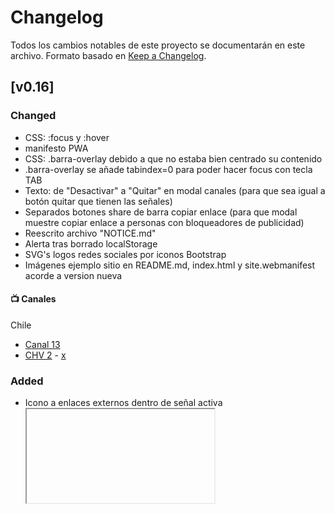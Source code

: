 # Changelog
Todos los cambios notables de este proyecto se documentarán en este archivo.
Formato basado en [Keep a Changelog](https://keepachangelog.com/en/1.0.0/).

## [v0.16]
### Changed
- CSS: <a>:focus y <a>:hover 
- manifesto PWA
- CSS: .barra-overlay debido a que no estaba bien centrado su contenido
- .barra-overlay se añade tabindex=0 para poder hacer focus con tecla TAB
- Texto: de "Desactivar" a "Quitar" en modal canales (para que sea igual a botón quitar que tienen las señales)
- Separados botones share de barra copiar enlace (para que modal muestre copiar enlace a personas con bloqueadores de publicidad)
- Reescrito archivo "NOTICE.md"
- Alerta tras borrado localStorage
- SVG's logos redes sociales por iconos Bootstrap
- Imágenes ejemplo sitio en README.md, index.html y site.webmanifest acorde a version nueva

#### 📺 Canales
Chile

- [Canal 13](https://www.13.cl/en-vivo)
- [CHV 2](https://www.chilevision.cl/senal-online) - [x](https://m3u.cl/lista-iptv-chile.php)

### Added
- Icono a enlaces externos dentro de señal activa <iframe> para mejor comunicación de que al pulsar abandonará el sitio <i class="bi bi-box-arrow-up-right"></i>
- Sección agradecimientos contribuciones en "README.md"
- Capacidad de reordenar canales con plugin desde grid [SortableJS](https://github.com/SortableJS/Sortable)
- Icono para contribuciones en modal créditos y README.md con [contributors-img](https://github.com/lacolaco/contributors-img)
- Efectos de sonido para alerta de copiado enlace en modal compartir: [button-pressed por Pixabay](https://pixabay.com/sound-effects/button-pressed-38129/), [Cancel/miss chime por Raclure](https://freesound.org/people/Raclure/sounds/405548/)
- Efecto de sonido a botones de quitar todos los canales activos [TV, Shutdown.wav por MATRIXXX_](https://freesound.org/people/MATRIXXX_/sounds/523553/)
- Efecto sonido de fondo a alerta tras borrado localStorage [DefectLineTransformer por blaukreuz](https://freesound.org/people/blaukreuz/sounds/440128/)
- Efecto de sonido a botones de quitar canal [User Interface Clicks and Buttons 1 por original_sound](https://freesound.org/people/original_sound/sounds/493551/)
- Variación rancia https://alienxproject.github.io/X/
- "Variación" https://navezjt.github.io/JCN-TV/
- Enlace complementario Línea Prevención del Suicidio
- Efecto flicker para fondo tras borrado localStorage https://codepen.io/frbarbre/pen/BaObOXL
- Efecto flicker para texto tras borrado localStorage https://codepen.io/patrickhlauke/pen/YaoBop
- Tema oscuro/claro, fondos SVG temas generados con https://wickedbackgrounds.com/app transformados a css con https://yoksel.github.io/url-encoder/
- Opción cambiar/reemplazar canal desde grid
- Habilidad recordar selección de número de canales por fila con localStorage
- Alerta en caso de que búsqueda canales no arroje resultados
- Opción para reordenar botones canales de forma ascendente o descendente
- screenshots para PWA, hechas con Progressier https://progressier.com

#### 📺 Canales
Chile

- [Meganoticias 3](https://www.meganoticias.cl/senal-en-vivo/meganoticias/) - [x](https://github.com/HERBERTM3/iptv/blob/f55200534fdab9a503f04b0482ce7307c2767469/hd.m3u)
- [Meganoticias 4](https://www.meganoticias.cl/senal-en-vivo/meganoticias/) - [x](https://github.com/HERBERTM3/iptv/blob/f55200534fdab9a503f04b0482ce7307c2767469/hd.m3u)
- [Canal 13](https://www.13.cl/en-vivo) - [x](https://github.com/HERBERTM3/iptv/blob/f55200534fdab9a503f04b0482ce7307c2767469/hd.m3u)
- [Canal 13 3](https://www.13.cl/en-vivo) - [x](https://github.com/HERBERTM3/iptv/blob/f55200534fdab9a503f04b0482ce7307c2767469/hd.m3u)
- [La Red 2](https://www.lared.cl/senal-online) - [x](https://github.com/HERBERTM3/iptv/blob/f55200534fdab9a503f04b0482ce7307c2767469/hd.m3u)

#### Radios 📻
Chile

- [Radio El Conquistador FM](https://www.elconquistadorfm.net/) - [x](https://github.com/Alplox/teles/pull/3)
- [Radio El Conquistador FM 2](https://www.elconquistadorfm.net/) - [x](https://github.com/Alplox/teles/pull/3)
- [Radio El Conquistador FM 3](https://www.twitch.tv/elconquistadortv)

### Removed
- Archivo bloquean.txt
- Archivo emergencia.html
- Archivo archivo.html
- SVG's logos redes sociales
- Imágenes ejemplo sitio v0.07


## [v0.15]
### Changed
- Enlace https://ssd.eff.org/es/playlist/%C2%BFactivista-o-manifestante por https://ssd.eff.org/es/module/asistir-una-protesta debido a error 404

#### 📺 Canales
- Enlace Radio Infinita
- Enlace Radio Carolina TV
- Enlace Radio Romántica TV
- Enlace Radio Radio Genial 100.5 FM
- Enlace Radio El Sembrador
- Enlace Radio Radio Ñuble
- Enlace Radio Alternativa FM
- Enlace canal M3U8 Stgo TV
- Enlace canal M3U8 La Voz De Los Que Sobran
- Enlace canal M3U8 Canal 21
- Enlace canal M3U8 Ñublevision
- Enlace canal M3U8 Ñuble RVT
- Enlace canal M3U8 Canal 33
- Enlace canal M3U8 Contivision
- Enlace canal M3U8 Osorno TV
- Enlace canal IFRAME TV Salud
- Enlace canal YT-ID Canal 26
- Enlace canal M3U8 Cámara de Diputados

### Added
- Icono a enlaces externos para mejor comunicación de que al pulsar abandonará el sitio <i class="bi bi-box-arrow-up-right"></i>

### Removed
- Modal Registros Manifestaciones desarrolladas en Chile
- Modal Denunciar violación DDHH
- Enlaces relacionados COVID-19 junto a "pacomap.live" de Modal Enlaces Complementario
- Sección Proyectos GitHub de Modal Enlaces Complementario
- Sitios: 
    Capucha Informativa (no carga)
    ChileOkulto (borro contenido)
    En Punto (última actualización 2021)
    Megáfono Popular (no carga)
    Piensa Prensa (sitio redirige a publicidad)
    Primera Línea Revolucionaria Chile (última actualización 2022)
    Revista ChileLibre (no carga)
    Verdad Ahora (última actualización 2023)
    Radio 19 de abril Cobertura colectiva  (no carga)
    Radio Manque (no carga)
    RadioTV-Liberación (no carga)
- Información útil incendios (canal y modal)
- Enlace Variación por u/sebastianrw https://whywelove.news/love/country/chile/envivo

#### 📺 Canales
Chile

- [24 Horas 2](https://www.24horas.cl/envivo/) - [x](https://www.m3u.cl/iptv-chile.php)
- [24 Horas 3](https://www.24horas.cl/envivo/) - [x](https://www.m3u.cl/iptv-chile.php)
- [24 Horas s2](https://www.24horas.cl/envivo/) - [x](https://www.m3u.cl/iptv-chile.php)
- [24 Horas s2 2](https://www.24horas.cl/envivo/) - [x](https://www.m3u.cl/iptv-chile.php)
- [Mega](https://www.mega.cl/) - [x](https://github.com/AINMcl/MonitorTV/blob/05188eeaea9622e986b338f63a46fb189898184f/IPTV/AINM.m3u)
- [T13 3](https://www.t13.cl/)
- [Canal 13](https://www.youtube.com/channel/UCd4D3LfXC_9MY2zSv_3gMgw)
- [Canal 13 2](https://www.13.cl/en-vivo) - [x](https://github.com/AINMcl/AINMcl.github.io/blob/master/MonitorTV/Senal/WEB/Se%C3%B1alCANAL13_IFRAME.html)
- [CHV Noticias 2](https://www.chvnoticias.cl/) - [x](https://pluto.tv/es/live-tv/chilevision-noticias)
- [CHV 2](https://www.chilevision.cl/senal-online) - [x](https://chvv--hofece7009.repl.co/)
- [CHV 3](https://www.chilevision.cl/senal-online) - [x](https://github.com/AINMcl/MonitorTV/blob/05188eeaea9622e986b338f63a46fb189898184f/IPTV/AINM.m3u)
- [Prensa Presidencia](https://prensa.presidencia.cl/streaming.aspx)
- [DerechoFacil](https://www.twitch.tv/derechofacil)
- [Nicolas Copano](https://www.youtube.com/channel/UCVTL17ftpqx3lQ_IaGUNgSg)
- [Nicolas Copano 2](https://www.twitch.tv/copano)
- [ARABTV](https://www.arabtv.cl/)
- [ARABTV 2](https://www.arabtv.cl/) - [x](https://github.com/iptv-org/iptv/blob/master/streams/cl.m3u)
- [Arica TV](https://arica.tv/envivo/)
- [Estaciontv](https://www.estaciontv.cl/site/) - [x](https://www.chileiptv.cl/)
- [Estaciontv 2](https://www.estaciontv.cl/site/) - [x](https://www.m3u.cl/iptv-chile.php)
- [UCV TV 2](https://pucvmultimedios.cl/senal-online-tv.php) - [x](https://github.com/WJS1978/IPTV/blob/56dbbc76e3f1167966459f0d708b514bb792ae9c/iptv.m3u)
- [Contivision 2](http://w.contivision.cl/cvn/envivo.php) - [x](https://m3u.cl/lista-iptv-chile.php)
- [Teletón TV](https://teletontv.cl/)
- [Teletón TV 2](https://teletontv.cl/) - [x](https://www.chileiptv.cl/)
- [Cámara de Diputados 2](http://webtv.camara.cl/)
- [Cámara de Diputados 3](http://webtv.camara.cl/)
- [Convención Constitucional](https://www.convencion.tv/)
- [Convención Constitucional 2](https://www.convencion.tv/) - [x](https://www.m3u.cl/iptv-chile.php)
- [Convención Constitucional 3](https://www.youtube.com/channel/UCRlIWVAxQdAnCl4D4UR9r3Q)
- [Convención Constitucional YT 01](https://youtube.com/channel/UCc3koBbWMyvSyzRbG5eTgvQ)
- [Convención Constitucional YT 02](https://youtube.com/channel/UCKmKUwcjv6HJP7-z9Nnpp2w)
- [Convención Constitucional YT 03](https://youtube.com/channel/UCeIlCkkBplhU0SrWM9B7u7Q)
- [Convención Constitucional YT 04](https://youtube.com/channel/UCkMWMYCPUGzf3UPAxcIaVqA)
- [Convención Constitucional YT 05](https://youtube.com/channel/UChNeKfZ0-wwuOCyUSu6BlcA)
- [Convención Constitucional YT 06](https://youtube.com/channel/UC-HPc8CLoGRSG0dgbzZbDWA)
- [Convención Constitucional YT 07](https://youtube.com/channel/UC9p2Hsom7SXdro9FhN4K59w)
- [Convención Constitucional YT 08](https://youtube.com/channel/UCFkkF0LKUOUOcQEwG4nTrHw)
- [Convención Constitucional YT 09](https://youtube.com/channel/UCEK7dK0jllE0uXMhEQTV6og)
- [Convención Constitucional YT 10](https://youtube.com/channel/UC1qhPKBTpfhjVcTMzmM8mGw)
- [Convención Constitucional YT 11](https://youtube.com/channel/UCRVinYIynLNcn18wHjmI5Vg)
- [Convención Constitucional YT 12](https://youtube.com/channel/UCJerNR157sjR83jMChSocPQ)
- [Convención Constitucional YT 13](https://youtube.com/channel/UCxI0u9BUvXbGHrv200cgFZg)
- [Convención Constitucional YT 14](https://youtube.com/channel/UCxAECnUReRnEwkFThbjtH2Q)
- [Convención Constitucional YT 15](https://youtube.com/channel/UCTGMQgIdFvz3qlD9mKb8v9w)
- [Tribunal Constitucional de Chile](https://www.youtube.com/channel/UCZaI-1N1oaGb-U8K2VNztjg)
- [TV Educa Chile](https://www.tvn.cl/envivo/tveducachile/) - [x](https://www.m3u.cl/iptv-chile.php)
- [PuntajeNacional Chile](https://www.youtube.com/channel/UCCY6xIXHmGBGZUgUYxtfKSg)
- [Gobierno de Chile](https://www.gob.cl/)
- [COVID-19 Chile](https://bing.com/covid/local/chile)

Internacionales 🌍
Argentina

- [América TV](https://www.youtube.com/channel/UC6NVDkuzY2exMOVFw4i9oHw)
- [El Siete TV](https://www.youtube.com/channel/UC64ZNqX0FQHabP8iIkmnR3A)
- [A24](https://www.youtube.com/channel/UCR9120YBAqMfntqgRTKmkjQ)
- [Información Periodistica](https://ip.digital/vivo) - [x](https://github.com/iptv-org/iptv/blob/master/streams/ar.m3u)
- [IP Noticias](https://www.youtube.com/channel/UC1bBjOZieJWHbsFA0LwjjJA)
	
Colombia
- [Noticias Caracol](https://www.youtube.com/channel/UC2Xq2PK-got3Rtz9ZJ32hLQ)
- [RED MÁS Noticias](https://www.youtube.com/channel/UCpcvsK0UAI3MIHsjjj3CgMg)

Perú
- [Nacional TV](https://ntvperu.pe/senal-en-vivo/)
- [UCI](https://uci.pe/envivo)
- [Nativa](https://www.youtube.com/channel/UCdl1ygFwPa6lUdNYPLjoAGg)
- [Cable Visión Perú](https://www.cablevisionperu.pe/?page_id=1938)
- [ATV](https://www.atv.pe/envivo-atv)
- [ATV Más](https://www.atv.pe/envivo-atvmas)
- [Congreso República del Perú](https://www.youtube.com/channel/UCsKiP5cZCYh9YhPGrI6GrkQ)
- [Justicia TV](https://www.youtube.com/channel/UCwsURxTXqGqijgu98ndod3A)


Venezuela
- [teleSUR tv](https://www.youtube.com/channel/UCbHFKMtqLYkIBRiPHJwxu_w)
- [VPItv](https://www.youtube.com/channel/UCVFiIRuxJ2GmJLUkHmlmj4w)

México 
- [MILENIO](https://www.youtube.com/channel/UCFxHplbcoJK9m70c4VyTIxg)

España
- [CNN en Español](https://www.youtube.com/channel/UC_lEiu6917IJz03TnntWUaQ)

Brasil
- [CNN Brasil](https://www.youtube.com/channel/UCvdwhh_fDyWccR42-rReZLw)

Estados Unidos
- [ABC7](https://www.youtube.com/channel/UCVxBA3Cbu3pm8w8gEIoMEog)	
- [CNN US](https://us.cnn.com/) - [x](https://github.com/iptv-org/iptv/blob/master/streams/us.m3u)
- [CNBC EU](https://www.cnbc.com/live-tv/) - [x](https://vidgrid.tk.gg/)
- [C-SPAN 1](https://www.c-span.org/networks/?channel=c-span) - [x](https://vidgrid.tk.gg/)
- [C-SPAN 2](https://www.c-span.org/networks/?channel=c-span) - [x](https://vidgrid.tk.gg/)
- [C-SPAN 3](https://www.c-span.org/networks/?channel=c-span) - [x](https://vidgrid.tk.gg/)
- [Fox Business](https://www.youtube.com/channel/UCCXoCcu9Rp7NPbTzIvogpZg)
- [LiveNOW from FOX](https://www.youtube.com/channel/UCJg9wBPyKMNA5sRDnvzmkdg)
- [NBCLA](https://www.youtube.com/channel/UCSWoppsVL0TLxFQ2qP_DLqQ)
- [NBC Now (Live Event)](https://www.nbcnews.com/now)
- [NBC Now](https://www.nbcnews.com/now)
- [PBS America](https://www.pbsamerica.co.uk/) - [x](https://vidgrid.tk.gg/)
- [Record News](https://www.youtube.com/channel/UCuiLR4p6wQ3xLEm15pEn1Xw)
- [Sky News](https://www.youtube.com/channel/UCoMdktPbSTixAyNGwb-UYkQ)
- [The Sun](https://www.youtube.com/channel/UCIzXayRP7-P0ANpq-nD-h5g)

Francia
- [euronews (in English) 2](https://www.euronews.com/live) - [x](https://github.com/Free-IPTV/Countries/blob/master/UK01_UNITED_KINGDOM.m3u)
- [FRANCE 24 French](https://www.france24.com/fr/direct) - [x](https://github.com/iptv-org/iptv/blob/master/streams/fr.m3u)
- [LCI](https://www.tf1info.fr/direct/) - [x](https://github.com/iptv-org/iptv/blob/master/streams/fr.m3u)

Alemania
- [DW Español](https://www.youtube.com/channel/UCT4Jg8h03dD0iN3Pb5L0PMA)
- [DW Deutsch](https://www.youtube.com/channel/UCMIgOXM2JEQ2Pv2d0_PVfcg)

Rusia
- [5 канал](https://www.youtube.com/channel/UCkyrSWEcjZKpIwMxiPfOcgg)
- [Москва 24](https://www.youtube.com/channel/UCIme7og-uTpdRXRgm0zzA2A)
- [Россия 24](https://ok.ru/videoembed/3574052691599?nochat=1&autoplay=1) - [x](https://xn--b1agj9af.xn--80aswg/video/rossija-24/)
- [РБК](https://www.youtube.com/channel/UCWAK-dRtTEjnQnD96L6UMsQ)
- [RT America](https://www.youtube.com/channel/UCczrL-2b-gYK3l4yDld4XlQ)
- [RT Arabic](https://www.youtube.com/channel/UCsP3Clx2qtH2mNZ6KolVoZQ)
- [RT Español](https://www.youtube.com/channel/UC2mtXUpAYLYJIZ2deSPhlqw)
- [RT en vivo](https://www.youtube.com/channel/UCEIhICHOQOonjE6V0SLdrHQ)
- [RT France](https://www.youtube.com/channel/UCqEVwTnDzlzKOGYNFemqnYA)
- [RT News](https://www.youtube.com/channel/UCpwvZwUam-URkxB7g4USKpg)
- [RT UK](https://www.youtube.com/channel/UC_ab7FFA2ACk2yTHgNan8lQ)
- [Телеканал Дождь](https://www.youtube.com/channel/UCdubelOloxR3wzwJG9x8YqQ)
- [Україна 24](https://www.youtube.com/channel/UCMp5Buw-6LpbbV9r9Sl_5yg)

Ucrania
- [34 телеканал](https://www.youtube.com/channel/UCAxGITqXFNmV7PNCU82D_MA)
- [Апостроф TV](https://www.youtube.com/channel/UC0lnIB2qcArjFJPtq79WGZA)

China
- [民視直播 FTVN Live 53](https://www.youtube.com/channel/UClIfopQZlkkSpM1VgCFLRJA)
- [三立LIVE新聞](https://www.youtube.com/channel/UC2TuODJhC03pLgd6MpWP0iw)
- [中天電視](https://www.youtube.com/channel/UC5l1Yto5oOIgRXlI4p4VKbw)
- [CGTN Europe](https://www.youtube.com/channel/UCj0TppyxzQWm9JbMg3CP8Rg)

Hong Kong
- [蘋果動新聞 HK Apple Daily](https://www.youtube.com/channel/UCeqUUXaM75wrK5Aalo6UorQ)

Japón
- [ANNnewsCH](https://www.youtube.com/channel/UCGCZAYq5Xxojl_tSXcVJhiQ)
- [NHK WORLD-JAPAN](https://www.youtube.com/channel/UCSPEjw8F2nQDtmUKPFNF7_A)

Corea del Sur
- [MBCNEWS](https://www.youtube.com/channel/UCF4Wxdo3inmxP-Y59wXDsFw)

Nigeria
- [TVC News Nigeria](https://www.youtube.com/channel/UCgp4A6I8LCWrhUzn-5SbKvA)

India 
- [IndiaTV](https://www.youtube.com/channel/UCttspZesZIDEwwpVIgoZtWQ)
- [Republic World](https://www.youtube.com/channel/UCwqusr8YDwM-3mEYTDeJHzw)

Reino Unido
- [GBNews](https://www.youtube.com/channel/UC0vn8ISa4LKMunLbzaXLnOQ)



Radios 📻
Chile
- [Biobio TV 2](https://www.biobiochile.cl/biobiotv/) - [x](https://m3u.cl/lista-iptv-chile.php)
- [ADN 3](http://tv.adnradio.cl/) - [x](https://github.com/iptv-org/iptv/blob/master/streams/cl.m3u)
- [ADN 4](http://tv.adnradio.cl/) - [x](https://github.com/iptv-org/iptv/blob/master/streams/cl.m3u)
- [ADN 5](http://tv.adnradio.cl/) - [x](https://m3u.cl/lista-iptv-chile.php)
- [Carolina TV 2](https://www.carolina.cl/tv/) - [x](https://www.chileiptv.cl/)
- [Carolina TV 3](https://www.carolina.cl/tv/) - [x](https://github.com/iptv-org/iptv/blob/master/streams/cl.m3u)
- [FM Tiempo](https://www.fmtiempo.cl/)
- [FM Tiempo 2](https://www.fmtiempo.cl/) - [x](https://www.chileiptv.cl/)
- [Alegría TV](https://www.alegriafm.cl/) - [x](https://www.chileiptv.cl/)
- [Alegría TV 2](https://www.alegriafm.cl/) - [x](https://github.com/iptv-org/iptv/blob/master/streams/cl.m3u)
- [Romántica TV 2](https://www.romantica.cl/romantica-tv/) - [x](https://www.chileiptv.cl/)
- [Mi Radio es Más](https://www.youtube.com/channel/UCflUbt1g29kPG-H9SV5QIyw)
- [Radio María Chile](https://www.youtube.com/channel/UClMwb2kCYemWyDIZ2dYttKA)
	
Perú
- [PBO](https://www.youtube.com/channel/UCgR0st4ZLABi-LQcWNu3wnQ)
- [Radio Santa Rosa](https://www.youtube.com/channel/UCIGV0oiNkdK2-tnf10DNp2A)

Música 🎵

- [IMUC Chile](https://www.youtube.com/channel/UCIIDtZoaK9UZi4FaGMmL_hw)
- [naxos japan](https://www.youtube.com/channel/UCwP6-81HmoDyC3nfBAyGPXQ)
- [the bootleg boy](https://www.youtube.com/channel/UC0fiLCwTmAukotCXYnqfj0A)
- [the bootleg boy 2](https://www.youtube.com/channel/UCwkTfp14Sj7o6q9_8ADJpnA)
- [Abao en Tokio](https://www.youtube.com/channel/UC84whx2xxsiA1gXHXXqKGOA)

Cámaras 📷

- [Providencia, Ledrium](https://www.youtube.com/channel/UCTDewuGhfwGv6JRNnqa-yXw)
- [glaseado.cl, Huayquique](https://www.glaseado.cl/surf-cams/huayquique/)
- [glaseado.cl,Las Urracas](https://www.glaseado.cl/surf-cams/las-urracas/)
- [glaseado.cl, La Punta](https://www.glaseado.cl/surf-cams/la-punta/)
- [Av Angamos](https://www.youtube.com/channel/UCP9nvEUj8EN-wuOQajPQbAw)
- [Av La Marina](https://www.youtube.com/channel/UCP9nvEUj8EN-wuOQajPQbAw)
- [Washington DC LIVE Cam & US Capitol](https://www.youtube.com/channel/UCRj7u6fmW8RYQl98hcwbwng)
- [Las Vegas, Treasure Island](https://www.youtube.com/channel/UCRj7u6fmW8RYQl98hcwbwng)
- [San Diego, Down Town + Airport](https://www.youtube.com/channel/UCRj7u6fmW8RYQl98hcwbwng)
- [Paris, EIFFEL Tower](https://www.youtube.com/channel/UCRj7u6fmW8RYQl98hcwbwng)
- [Steadycamline, Jerusalem](https://www.youtube.com/channel/UC1byT4dOeBAZwVqQ309iAuA)

Espacio 🔭
- [NASA ISS Live Stream](https://www.youtube.com/watch?v=EEIk7gwjgIM)
- [Space Videos](https://www.youtube.com/channel/UCakgsb0w7QB0VHdnCc-OVEA)
- [NASASpaceflight](https://www.youtube.com/channel/UCSUu1lih2RifWkKtDOJdsBA)
- [NASASpaceflight](https://www.youtube.com/channel/UCSUu1lih2RifWkKtDOJdsBA)
- [Earth view from ISS](https://www.youtube.com/watch?v=XBPjVzSoepo)
- [LabPadre](https://www.youtube.com/channel/UCFwMITSkc1Fms6PoJoh1OUQ)
- [Multi-cam Ucrania, Zabby](https://www.youtube.com/channel/UCxc2Kkmuc8-BXVEQ82ChVow)
- [Multi-cam Ucrania, Sloth On Meth](https://www.youtube.com/channel/UCkO2xL-Fx_tYXXxuuAv_j6A)

Varios
- [COVID-19 Dashboard](https://gisanddata.maps.arcgis.com/apps/opsdashboard/index.html#/bda7594740fd40299423467b48e9ecf6)
- [COVID-19 Live](https://www.youtube.com/channel/UCDGiCfCZIV5phsoGiPwIcyQ)

## [v0.14]
### Changed
- Código JavaScript reducido con el socio ChatGPT-3.5

### Added

#### 📺 Canales
Chile

- [CHV 4](https://www.chilevision.cl/senal-online) - [x](https://www.viendotele.cl/assets-tele/chv.html)

### Changed

#### 📺 Canales
Chile

- [CHV 2](https://www.chilevision.cl/senal-online) - [x](https://chvv--hofece7009.repl.co/)


## [v0.13]
### Changed
- Enlace a sitio de Pottersys; http://pslabs.cl/tele.html -> https://www.viendotele.cl/
- Señales por defecto

### Added

#### 📺 Canales
Chile
- [Meganoticias 3](https://www.meganoticias.cl/senal-en-vivo/meganoticias/) - [x](https://github.com/AINMcl/MonitorTV/)
- [CHV Noticias 3](https://www.chvnoticias.cl/senal-online/)
- [CHV Noticias 4](https://www.chvnoticias.cl/senal-online/)
- [T13 4](https://www.t13.cl/)


## [v0.12]
### Changed
- Cambio versión Bootstrap Icons de 1.9.0 a 1.10.4
- Rediseño leve, enfoque en usar iconos externos librería Bootstrap Icons y no emojis para mejor compatibilidad

#### 📺 Canales
Chile
- 24 Horas s3 paso a ser tvn 2

### Removed
- Carpeta svg icons

## [v0.11]
### Changed
- Cambios semanticos en temas de nombrado funciones y caracteristicas listado canales (camelCase basicamente)

### Added
- Filtro canales por bandera pais dentro de modal.

#### 📺 Canales
Chile
- [TVN 2](https://www.tvn.cl/) - [x](https://github.com/AINMcl/MonitorTV/)
- [CHV Noticias 2](https://www.chvnoticias.cl/) - [x](https://pluto.tv/es/live-tv/chilevision-noticias)
- [Mega 2](https://www.mega.cl/) - [x](https://www.m3u.cl/iptv-chile.php)
- [La Red](https://www.lared.cl/senal-online) - [x](https://www.m3u.cl/iptv-chile.php)
- [Canal 13 3](https://www.13.cl/en-vivo) - [x](https://github.com/AINMcl/MonitorTV/)

### Removed
#### 📺 Canales
Chile
- [TVN 2](https://www.tvn.cl/) - [x](https://github.com/AINMcl/MonitorTV/blob/master/IPTV/AINM.m3u)
- [TVN 3](https://ok.ru/videoembed/3440915652202?nochat=1&autoplay=1) - [x](https://www.chilenotas.com/tvn-en-vivo/)
- [Mega 2](https://ok.ru/videoembed/3440906608234?nochat=1&autoplay=1) - [x](https://www.chilemetros.com/mega-en-vivo/)
- [CHV 4](https://ok.ru/videoembed/3440896777834?nochat=1&autoplay=1) - [x](https://www.chilemetros.com/chilevision-en-vivo/)
- [La Red](https://www.lared.cl/senal-online) - [x](https://www.cxtvlive.com/live-tv/la-red)
- [La Red 2](https://www.lared.cl/senal-online) - [x](https://github.com/AINMcl/MonitorTV/blob/master/IPTV/AINM.m3u)
- [Canal 13 3](https://ok.ru/videoembed/3440918732394?nochat=1&autoplay=1) - [x](https://www.chilemetros.com/canal-13-en-vivo/)

Ucrania
- [Типичный Киев](https://www.youtube.com/channel/UC26WRsO361Xd0nSPni4wQhg)
- [Ukraine News](https://www.youtube.com/channel/UC0qYC_KgtfIEgpmJTSOimGw)
- [Obolonsky District Kiev Kyiv](https://www.youtube.com/channel/UCNrGOnduIS9BXIRmDcHasZA)
- [kаховка.het](https://www.youtube.com/channel/UCpY5H5S7P8t7EWHtsTXQhjQ)
- [Politischios.gr](https://www.youtube.com/channel/UClEiTusa-SX5NmpsWIRgCDQ)
- [Multi-cam Ucrania, Livestream Events](https://www.youtube.com/channel/UCrjyygMS1KNuL10AT5AIcBQ)
- [Multi-cam Ucrania, VBM](https://www.youtube.com/channel/UCPCnfZNOj8925ID963Bn9Tg)
- [Multi-cam Ucrania, BLVKRVFT](https://www.youtube.com/channel/UC9Gy7ZpwAFgB1BIVniUmrYA)

## [v0.10]
### Changed
- Migrado repositorio "tele" a "teles" debido a DMCA (https://github.com/github/dmca/blob/master/2022/06/2022-06-06-corus.md gracias GitHub por no tomar en cuenta mi respuesta a pesar de haber hecho los pasos que solicitaban, fue una buena y grata experiencia 10/10)

## [v0.09]
### Added
- Mención a https://flagpedia.net/ en archivo NOTICE.md
- Botón para alternar a pantalla completa
- Botón para quitar señal desde grid

#### 📺 Canales
Chile
- [TVN 3](https://ok.ru/videoembed/3440915652202?nochat=1&autoplay=1) - [x](https://www.chilenotas.com/tvn-en-vivo/) [Revivio sitio offline por DMCA]
- [Mega 2](https://ok.ru/videoembed/3440906608234?nochat=1&autoplay=1) - [x](https://www.chilemetros.com/mega-en-vivo/)
- [Canal 13 3](https://ok.ru/videoembed/3440918732394?nochat=1&autoplay=1) - [x](https://www.chilemetros.com/canal-13-en-vivo/) [Revivio sitio offline por DMCA]
- [CHV 4](https://ok.ru/videoembed/3440896777834?nochat=1&autoplay=1) - [x](https://www.chilemetros.com/chilevision-en-vivo/)
- [Gobierno de Chile](https://www.gob.cl/)
- [Contivision](http://w.contivision.cl/cvn/envivo.php)

Argentina
- [Canal 26](https://www.diario26.com/canal26_en_vivo)

Peru
- [Onda Digital TV 2](https://ondadigitaltv.com) - [x](https://raw.githubusercontent.com/iptv-org/iptv/master/streams/pe.m3u)

Canadá
- [Global News](https://globalnews.ca/live/national/) - [x](https://vidgrid.tk.gg/)

Estados Unidos
- [Bloomberg US](https://www.bloomberg.com/) - [x](https://vidgrid.tk.gg/)
- [Bloomberg Europe](https://www.bloomberg.com/europe) - [x](https://vidgrid.tk.gg/)
- [Bloomberg QuickTake](https://www.bloomberg.com/) - [x](https://vidgrid.tk.gg/)
- [Cheddar](https://cheddar.com/live) - [x](https://vidgrid.tk.gg/)
- [CBSN](https://www.cbsnews.com/live/) - [x](https://vidgrid.tk.gg/)
- [CNBC EU](https://www.cnbc.com/live-tv/) - [x](https://vidgrid.tk.gg/)
- [C-SPAN 1](https://www.c-span.org/networks/?channel=c-span) - [x](https://vidgrid.tk.gg/)
- [C-SPAN 2](https://www.c-span.org/networks/?channel=c-span) - [x](https://vidgrid.tk.gg/)
- [C-SPAN 3](https://www.c-span.org/networks/?channel=c-span) - [x](https://vidgrid.tk.gg/)
- [Fox News Now](https://video.foxnews.com/v/6174103160001)
- [NBC Now (Live Event)](https://www.nbcnews.com/now)
- [NBC Now](https://www.nbcnews.com/now)
- [PBS America](https://www.pbsamerica.co.uk/) - [x](https://vidgrid.tk.gg/)

Francia
- [euronews (in English) 2](https://www.euronews.com/live) - [x](https://github.com/Free-IPTV/Countries/blob/master/UK01_UNITED_KINGDOM.m3u)

China
- [CGTN](https://www.cgtn.com/) - [x](https://vidgrid.tk.gg/)

Japón
- [NHK WORLD-JAPAN](https://www.youtube.com/channel/UCSPEjw8F2nQDtmUKPFNF7_A)
- [NHK World](https://www3.nhk.or.jp/nhkworld/en/live/) - [x](https://vidgrid.tk.gg/)

Catar
- [Al Jazeera English 2](https://www.aljazeera.com/live/) - [x](https://vidgrid.tk.gg/)

Música
- [College Music](https://www.youtube.com/channel/UCWzZ5TIGoZ6o-KtbGCyhnhg)
- [Naciones Unidas](https://www.youtube.com/channel/UC5O114-PQNYkurlTg6hekZw)

### Changed
- Banderas países ahora provienen dinámicamente desde https://flagcdn.com (Gracias a sapear los proyectos de @martinsantibanez/tele-react y @AINMcl/MonitorTV)
- UCI 2 -> Nativa

### Removed
- Carpeta archivos SVG de banderas países
- Licencia "CSS Range Slider – with Fill"

#### 📺 Canales
Chile
- [24 Horas 7](https://www.twitch.tv/24horas_tvn) - [x](https://github.com/AINMcl/MonitorTV/blob/05188eeaea9622e986b338f63a46fb189898184f/IPTV/AINM.m3u)
- [Mega](https://www.mega.cl/) - [x](https://www.m3u.cl/iptv-chile.php)
- [T13 4](https://www.t13.cl/) - [x](https://github.com/AINMcl/MonitorTV/blob/05188eeaea9622e986b338f63a46fb189898184f/IPTV/AINM.m3u)
- [Canal 13 3](https://www.13.cl/en-vivo) - [x](https://github.com/AINMcl/MonitorTV/blob/05188eeaea9622e986b338f63a46fb189898184f/IPTV/AINM.m3u)
- [La Red](https://www.lared.cl/senal-online)
- [La Red 2](https://www.lared.cl/senal-online) - [x](https://raw.githubusercontent.com/Televito/TDT-Mundo/main/IPTV)
- [La Red 4](https://www.lared.cl/senal-online) - [x](https://m3u.cl/lista-iptv-chile.php)
- [La Red 6](https://www.lared.cl/senal-online) - [x](https://github.com/WJS1978/IPTV/blob/56dbbc76e3f1167966459f0d708b514bb792ae9c/iptv.m3u)
- [La Red 7](https://www.lared.cl/senal-online) - [x](https://github.com/iptv-org/iptv/blob/master/channels/cl.m3u)
- [La Red 8](https://www.lared.cl/senal-online) - [x](https://github.com/iptv-org/iptv/blob/master/channels/cl.m3u)
- [TV+ s2](https://www.chilevision.cl/senal-online) - [x](https://m3u.cl/lista-iptv-chile.php)

Ucrania
- [Multi-cam Ucrania, Think UnBoxing](https://www.youtube.com/channel/UC9gZNwBbScfFKHipRhlkjmA)
- [Multi-cam Ucrania, JnMadness](https://www.youtube.com/channel/UCa4j52YYLqhmhxwG_ryhFwg)
- [Multi-cam Ucrania, Planet Viral](https://www.youtube.com/channel/UCs0rWQqjVIfsLHgZxt-Oduw)
- [Multi-cam Ucrania, Live Moments](https://www.youtube.com/channel/UCe5k7sBfXZ5rHpJXUi9BA9A)

## Fixed
- Código dejaba de ejecutarse correctamente al intentar cargar canales desde localStorage que ya no se encontraban en listado activo

## [v0.08]
### Added
- Añadidas licencias pwabuilder y pwa-update a "NOTICE.md"
- Añadido proyecto github https://github.com/marcosins/convencion-chile a listado enlaces complementarios
- Creado archivo "características.md"
- Creado archivo "changelog.md"

#### 📺 Canales
- [La Red 6](https://www.lared.cl/senal-online) - [x](https://github.com/WJS1978/IPTV/blob/56dbbc76e3f1167966459f0d708b514bb792ae9c/iptv.m3u)
- [UCV TV 2](https://pucvmultimedios.cl/senal-online-tv.php) - [x](https://github.com/WJS1978/IPTV/blob/56dbbc76e3f1167966459f0d708b514bb792ae9c/iptv.m3u)
- [La Red 7](https://www.lared.cl/senal-online) - [x](https://github.com/iptv-org/iptv/blob/master/channels/cl.m3u)
- [La Red 8](https://www.lared.cl/senal-online) - [x](https://github.com/iptv-org/iptv/blob/master/channels/cl.m3u)
- [Antofagasta TV 3](https://www.antofagasta.tv/) - [x](https://github.com/iptv-org/iptv/blob/master/channels/cl.m3u)
- [ARABTV](https://www.arabtv.cl/)
- [ARABTV 2](https://www.arabtv.cl/) - [x](https://github.com/iptv-org/iptv/blob/master/channels/cl.m3u)
- [Arica TV](https://arica.tv/envivo/)
- [Atacama TV](http://atacamatelevision.com/)
- [Atacama TV 2](http://atacamatelevision.com/) - [x](https://github.com/iptv-org/iptv/blob/master/channels/cl.m3u)
- [Convención Constitucional 3](https://www.youtube.com/channel/UCRlIWVAxQdAnCl4D4UR9r3Q)
- [Convención Constitucional YT 01](https://youtube.com/channel/UCc3koBbWMyvSyzRbG5eTgvQ)
- [Convención Constitucional YT 02](https://youtube.com/channel/UCKmKUwcjv6HJP7-z9Nnpp2w)
- [Convención Constitucional YT 03](https://youtube.com/channel/UCeIlCkkBplhU0SrWM9B7u7Q)
- [Convención Constitucional YT 04](https://youtube.com/channel/UCkMWMYCPUGzf3UPAxcIaVqA)
- [Convención Constitucional YT 05](https://youtube.com/channel/UChNeKfZ0-wwuOCyUSu6BlcA)
- [Convención Constitucional YT 06](https://youtube.com/channel/UC-HPc8CLoGRSG0dgbzZbDWA)
- [Convención Constitucional YT 07](https://youtube.com/channel/UC9p2Hsom7SXdro9FhN4K59w)
- [Convención Constitucional YT 08](https://youtube.com/channel/UCFkkF0LKUOUOcQEwG4nTrHw)
- [Convención Constitucional YT 09](https://youtube.com/channel/UCEK7dK0jllE0uXMhEQTV6og)
- [Convención Constitucional YT 10](https://youtube.com/channel/UC1qhPKBTpfhjVcTMzmM8mGw)
- [Convención Constitucional YT 11](https://youtube.com/channel/UCRVinYIynLNcn18wHjmI5Vg)
- [Convención Constitucional YT 12](https://youtube.com/channel/UCJerNR157sjR83jMChSocPQ)
- [Convención Constitucional YT 13](https://youtube.com/channel/UCxI0u9BUvXbGHrv200cgFZg)
- [Convención Constitucional YT 14](https://youtube.com/channel/UCxAECnUReRnEwkFThbjtH2Q)
- [Convención Constitucional YT 15](https://youtube.com/channel/UCTGMQgIdFvz3qlD9mKb8v9w)

#### 📻 Radios 
- [Alegría TV 2](https://www.alegriafm.cl/) - [x](https://github.com/iptv-org/iptv/blob/master/channels/cl.m3u)
- [Alternativa FM](https://www.alternativafm.cl/p/alternativa-tv.html) - [x](https://github.com/iptv-org/iptv/blob/master/channels/cl.m3u)

### Changed
- Arreglado efecto boton canales tras clic (":focus" heredado de Bootstrap pasaba a formar parte de animación "pulsate-2")
- Animación botón canales menos distractora ("pulsate-3")
- Reemplazado "|" de manifesto por "-" para compatibilidad titulo con windows
- Personalizaciones ahora son accesibles mediante navbar igualmente
- Posición alerta pwa-update movida sobre botón flotante no detrás
- Cambio sintaxis scripts de snake_case a camelCase
- Renombradas variables para que sean más descriptivas
- TVN 3 => TVN 2
- Canal 13 4 => Canal 13 3

### Removed
- Quitado mensaje (provisorio) de sugerencia ante css no actualizándose

#### 📺 Canales
- [Canal 13 3](https://ok.ru/videoembed/3076941553258?nochat=1&autoplay=1) - [x](https://www.chilemetros.com/canal-13-en-vivo/) [sitio offline por DMCA, transmitian señal tntsport]
- [TVN 2](https://ok.ru/videoembed/3076940701290?nochat=1&autoplay=1) - [x](https://www.chilenotas.com/tvn-en-vivo/) [sitio offline por DMCA, transmitian señal tntsport]

## [v0.07]
### Added
- Añadida librería Workbox (sitio ahora funciona como PWA) y solucionado problema de carga presente en primer lanzamiento #5
- Añadido botón limpiar todos los canales activos

#### 📺 Canales
- [La Red 5](https://www.lared.cl/senal-online) - [x](https://github.com/AINMcl/MonitorTV/blob/master/IPTV/AINM.m3u)
- [TVN 3](https://www.tvn.cl/) - [x](https://github.com/AINMcl/MonitorTV/blob/master/IPTV/AINM.m3u)
- [Mega 2](https://www.mega.cl/) - [x](https://github.com/AINMcl/MonitorTV/blob/05188eeaea9622e986b338f63a46fb189898184f/IPTV/AINM.m3u)
- [CHV 3](https://www.chilevision.cl/senal-online) - [x](https://github.com/AINMcl/MonitorTV/blob/05188eeaea9622e986b338f63a46fb189898184f/IPTV/AINM.m3u)
- [Canal 13 4](https://www.13.cl/en-vivo) - [x](https://github.com/AINMcl/MonitorTV/blob/05188eeaea9622e986b338f63a46fb189898184f/IPTV/AINM.m3u)
- [T13 4](https://www.t13.cl/) - [x](https://github.com/AINMcl/MonitorTV/blob/05188eeaea9622e986b338f63a46fb189898184f/IPTV/AINM.m3u)
- [24 Horas 7](https://www.twitch.tv/24horas_tvn) - [x](https://github.com/AINMcl/MonitorTV/blob/05188eeaea9622e986b338f63a46fb189898184f/IPTV/AINM.m3u)
- [TV+](https://www.chilevision.cl/senal-online) - [x](https://m3u.cl/lista-iptv-chile.php)
- [TV+ s2](https://www.chilevision.cl/senal-online) - [x](https://m3u.cl/lista-iptv-chile.php)
- [Osorno TV](https://www.osornotv.cl/envivo.html) - [x](https://m3u.cl/lista-iptv-chile.php) 
- [LCI](https://www.tf1info.fr/direct/) - [x](https://raw.githubusercontent.com/iptv-org/iptv/master/channels/fr.m3u)
- [FRANCE 24 French](https://www.france24.com/fr/direct) - [x](https://raw.githubusercontent.com/iptv-org/iptv/master/channels/fr.m3u)
- [Euronews (magyarul)](https://www.youtube.com/channel/UUC4Ct8gIf9f0n4mdyGsFiZRA)
- [Información Periodistica](https://ip.digital/vivo) - [x](https://raw.githubusercontent.com/iptv-org/iptv/master/channels/ar.m3u)
- [IP Noticias](https://www.youtube.com/channel/UC1bBjOZieJWHbsFA0LwjjJA) (suele deshabilitar visualización en sitios externos a youtube)
- [ABC News](https://abcnews.go.com/Live) - [x](https://raw.githubusercontent.com/eviltizzy/TizTV/master/Tiz_M3U)
- [ABC NEWS AU](https://www.abc.net.au/news/) - [x](https://raw.githubusercontent.com/eviltizzy/TizTV/master/Tiz_M3U)
- [Carolina TV 3](https://www.carolina.cl/tv/) - [x](https://github.com/iptv-org/iptv/blob/master/channels/cl.m3u)
- [TV+ 2](https://www.chilevision.cl/senal-online)
- [Municipalidad Osorno](https://www.youtube.com/channel/UCD7sqegDNyZxmdnCj6xqH6g)
- [glaseado.cl, Huayquique](https://www.glaseado.cl/surf-cams/huayquique/)
- [glaseado.cl,Las Urracas](https://www.glaseado.cl/surf-cams/las-urracas/)
- [glaseado.cl, La Punta](https://www.glaseado.cl/surf-cams/la-punta/)
- [Washington DC LIVE Cam & US Capitol](https://www.youtube.com/channel/UCRj7u6fmW8RYQl98hcwbwng)
- [Las Vegas, Treasure Island](https://www.youtube.com/channel/UCRj7u6fmW8RYQl98hcwbwng)
- [San Diego, Down Town + Airport](https://www.youtube.com/channel/UCRj7u6fmW8RYQl98hcwbwng)
- [Paris, EIFFEL Tower](https://www.youtube.com/channel/UCRj7u6fmW8RYQl98hcwbwng)

### Changed
- Modal aviso legal ahora se desactiva con localStorage, eliminada la necesidad de crear cookie
- Mediante localStorage ahora canales activos persisten tras recargar el sitio
- Cambio colores para mejorar contrastes
- Rediseñado panel personalización (sidepanel)
- Reescrito descargo de responsabilidad para adaptarse mejor en caso de hacer fork al repositorio
- Archivos svg extraídos de código html, ahora se utilizan como imágenes
- Enlace mención primer favicon paso a hacer referencia a commit original

### Deprecated
- Librerías bootstrap y videojs eliminadas de archivos proyecto, vuelven a cargan mediante CDN

### Removed
- Primer favicon
- Archivo todo.txt
- Archivo html de tips votaciones

## [v0.06]
### Added
#### 📺 Canales
- [T13 3](https://www.t13.cl/) 
- [Ñuble RTV](https://canalrtv.cl/)

### Changed
- Reducido código canales.js
- Reducido código styles.css
- Reescrito código creación canales (aumenta legibilidad igual)
- Reescrito descargo de responsabilidad a modo de definir alcance proyecto
- Renombrado scripts.js -> main.js
- Renombrada carpeta images -> img
- Diseño botones canales
- Añadido enlace repositorio en el cual esta inspirado el proyecto (https://github.com/PotterSys/canales-tele) a archivo readme (junto a ir a dar su debida estrellita, se me disculpa "PotterSys" no había cachao que tenias la página en un repositorio igual)
- Añadidos enlaces stackoverflow que se han utilizado para que sea más fácil comprender código
- Tag "< a >" traen por defecto "rel=noopener" por lo que fue eliminado (https://developer.mozilla.org/en-US/docs/Web/HTML/Link_types/noopener)
- Renombrado ChilledCow -> Lofi Girl
- Renombrado Cámara de Diputados Señal Youtube -> Cámara de Diputados YT
- Ideada manera de avisar sobre posibles errores de carga de CSS en caso de que sitio se actualice pero el archivo CSS no (ya que me paso)
- Botones canales ahora se generan con grid para que tenga un tamaño igualitario
- Reescrito código para interior botones canales

### Removed
#### 📺 Canales
- [31 minutos - Todos los episodios](https://www.youtube.com/playlist?list=PLVI9tQggdGtFXgCwpjTM_d2pdH6ABeRFL)
- [Diego y Glot - Temporada 1](https://www.youtube.com/watch?v=J3cLcZ1QhFE&list=PLnDONcPxnlq2s8zwIuJt8_JI4Tf3amd6u)
- [Los Pulentos - Temporada 1](https://www.youtube.com/playlist?list=PLnDONcPxnlq2gZlH-OAXCnIeyPwMpQuUb)
- [Villa Dulce - Temporada 1](https://www.youtube.com/playlist?list=PLnDONcPxnlq1V8zLL54a6luAy4Wp6ldK3)
    - [Ya no se permitía visualización fuera de Youtube]

## [v0.05]
### Added
#### 📺 Canales
- [Canal 13 3](https://ok.ru/videoembed/3076941553258?nochat=1&autoplay=1) - [x](https://www.chilemetros.com/canal-13-en-vivo/)

#### 📻 Radios 
- [Carolina TV 3](https://www.carolina.cl/tv/) - [x](https://github.com/iptv-org/iptv/blob/master/channels/cl.m3u)

### Changed
- Bootstrap V4.6.0 > 5.1.3
- Creado sidebar con opciones de configuración del sitio (últimamente he accedido a la pagina desde el teléfono y creo que queda mejor que sean accesibles sin obstruir el contenido que se intenta ajustar)
- Pasados algunos scripts a vanilla js para comenzar a desechar jQuery (quedaron 2 que no supe como traducir ¯_(ツ)_/¯)
- Cambios diseño generales
- Habemus filtro! (gg jQuery)
- Botón nombre transmisiones on/off funciona de pana ahora
- Imágenes previews actualizadas

### Deprecated
- Librería Popper (viene incorporado dentro de librería Bootstrap)
- Librería jQuery

### Removed
- Eliminadas imágenes de versiones anteriores

## [v0.04]
### Added
- Variación por martinsantibanez (https://github.com/martinsantibanez/tele-react)

#### 📺 Canales
- [CHV Noticias](https://www.youtube.com/channel/UCRsUoZYC1ULUspipMRnMhwg)
- [Puranoticia TV](https://puranoticia.pnt.cl/)
- [Ñublevision](https://nublevision.cl/)

####  📰 📻 Medios de prensa alternativos
| Enlace/Nombre                                                                                                                                               | Twitter                                        | Facebook                                                                                     | Instagram                                                          | Fuente                                                                                                         |
|-------------------------------------------------------------------------------------------------------------------------------------------------------------|------------------------------------------------|----------------------------------------------------------------------------------------------|--------------------------------------------------------------------|----------------------------------------------------------------------------------------------------------------|
| [Canal 3 La Victoria](https://canal3lavictoria.cl/)                                                                                                         | [Twitter](https://twitter.com/tv_piola)        | ❌                                                                                            | [Instagram](https://www.instagram.com/canal3lavictoria/)           | [X](https://15mpedia.org/wiki/Lista_de_medios_de_comunicaci%C3%B3n_alternativos_de_Chile)                      |
| [Capucha Informativa](https://capuchainformativa.org/)                                                                                                      | [Twitter](https://twitter.com/capucha_informa) | [Facebook](https://www.facebook.com/capuchainformativa)                                      | [Instagram](https://instagram.com/capucha_informa)                 | ❌                                                                                                              |
| [ChileOkulto](https://chileokulto.com/)                                                                                                                     | [Twitter](https://twitter.com/Chileokulto)     | [Facebook](https://www.facebook.com/ChileokultoCL/)                                          | [Instagram](https://www.instagram.com/chile.okulto/)               | [X](https://www.ciperchile.cl/2021/03/23/el-ruidoso-silencio-de-los-medios-tradicionales/)                     |
| [El Ciudadano](https://www.elciudadano.com/)                                                                                                                | [Twitter](https://twitter.com/El_Ciudadano)    | [Facebook](https://www.facebook.com/PeriodicoElCiudadano)                                    | [Instagram](https://www.instagram.com/el.ciudadano/)               | [X](https://www.ciperchile.cl/2021/03/23/el-ruidoso-silencio-de-los-medios-tradicionales/)                     |
| [El Desconcierto](https://www.eldesconcierto.cl/)                                                                                                           | [Twitter](https://twitter.com/eldesconcierto)  | [Facebook](https://www.facebook.com/eldesconciertocl/)                                       | [Instagram](https://www.instagram.com/eldesconcierto/)             | [X](https://www.ciperchile.cl/2021/03/23/el-ruidoso-silencio-de-los-medios-tradicionales/)                     |
| [El Dínamo](https://www.eldinamo.cl/)                                                                                                                       | [Twitter](https://twitter.com/el_dinamo)       | [Facebook](https://www.facebook.com/el.dinamo)                                               | [Instagram](https://www.instagram.com/el_dinamo/)                  | [X](https://www.ciperchile.cl/2021/03/23/el-ruidoso-silencio-de-los-medios-tradicionales/)                     |
| [El Líbero](https://ellibero.cl/)                                                                                                                           | [Twitter](https://twitter.com/elliberocl)      | [Facebook](https://www.facebook.com/ElLibero)                                                | [Instagram](https://www.instagram.com/elliberocl/)                 | [X](https://www.ciperchile.cl/2021/03/23/el-ruidoso-silencio-de-los-medios-tradicionales/)                     |
| [ElObservatodo.cl](https://www.elobservatodo.cl/)                                                                                                           | [Twitter](https://twitter.com/elobservatodo)   | [Facebook](https://www.facebook.com/elobservatodo.cl/)                                       | [Instagram](https://www.instagram.com/elobservatodo.cl/)           | [X](https://www.ciperchile.cl/2021/03/23/el-ruidoso-silencio-de-los-medios-tradicionales/)                     |
| [El Periscopio.c](https://www.elperiscopio.cl/)                                                                                                             | [Twitter](https://twitter.com/GrupoPeriscopio) | [Facebook](https://www.facebook.com/periscopiochile/)                                        | [Instagram](https://www.instagram.com/elperiscopionoticias/)       | [X](https://www.ciperchile.cl/2021/03/23/el-ruidoso-silencio-de-los-medios-tradicionales/)                     |
| [En Punto](https://enpuntoprensa.cl/)                                                                                                                       | [Twitter](https://twitter.com/EnPuntoPrensa)   | [Facebook](https://www.facebook.com/EnPuntoPrensa)                                           | [Instagram](https://www.instagram.com/enpuntoprensa/)              | ❌                                                                                                              |
| [El Universal Chile](https://eluniversal.cl/)                                                                                                               | [Twitter](https://twitter.com/ElUniversalCL)   | [Facebook](https://www.facebook.com/ElUniversalCL)                                           | ❌                                                                  | ❌                                                                                                              |
| [Gamba](https://www.gamba.cl/)                                                                                                                              | [Twitter](https://twitter.com/gamba_cl)        | [Facebook](https://www.facebook.com/gambanoticias/)                                          | [Instagram](https://www.instagram.com/gamba.cl/)                   | [X](https://www.ciperchile.cl/2021/03/23/el-ruidoso-silencio-de-los-medios-tradicionales/)                     |
| [Interferencia.cl](https://interferencia.cl/)                                                                                                               | [Twitter](https://twitter.com/InterferenciaCL) | [Facebook](https://www.facebook.com/InterferenciaChile)                                      | [Instagram](https://www.instagram.com/interferencia.cl/)           | [X](https://www.ciperchile.cl/2021/03/23/el-ruidoso-silencio-de-los-medios-tradicionales/)                     |
| [La Izquierda Diario Chile](https://www.laizquierdadiario.cl/)                                                                                              | [Twitter](https://twitter.com/lid_chile)       | [Facebook](https://www.facebook.com/Laizquierdadiariochile/)                                 | [Instagram](https://www.instagram.com/laizquierdadiariocl/)        | [X](https://www.ciperchile.cl/2021/03/23/el-ruidoso-silencio-de-los-medios-tradicionales/)                     |
| [Mapuexpress](https://www.mapuexpress.org/)                                                                                                                 | [Twitter](https://twitter.com/mapuexpress)     | [Facebook](https://www.facebook.com/Mapuexpress.org/)                                        | [Instagram](https://instagram.com/mapuexpress/)                    | [X](https://www.ciperchile.cl/2021/03/23/el-ruidoso-silencio-de-los-medios-tradicionales/)                     |
| [Megafono Popular](https://megafonopopular.cl/)                                                                                                             | [Twitter](https://twitter.com/MegafonoPopular) | ❌                                                                                            | [Instagram](https://www.instagram.com/megafonopopular/)            | [X](https://15mpedia.org/wiki/Lista_de_medios_de_comunicaci%C3%B3n_alternativos_de_Chile)                      |
| [Primera Línea Revolucionaria Chile](https://plrchile.com/)                                                                                                 | [Twitter](https://twitter.com/primeralineare1) | [Facebook](https://www.facebook.com/PrimeraLineaRevolucionaria/)                             | [Instagram](https://www.instagram.com/primeralinearevolucionaria/) | ❌                                                                                                              |
| [Puranoticia.cl](https://puranoticia.pnt.cl/)                                                                                                               | [Twitter](https://twitter.com/puranoticia)     | [Facebook](https://www.facebook.com/puranoticiaweb/)                                         | [Instagram](https://www.instagram.com/puranoticia_chile/)          | [X](https://www.ciperchile.cl/2021/03/23/el-ruidoso-silencio-de-los-medios-tradicionales/)                     |
| [Revista De Frente](https://www.revistadefrente.cl/)                                                                                                        | [Twitter](https://twitter.com/DeFrente_cl)     | [Facebook](https://www.facebook.com/DeFrente.cl)                                             | [Instagram](https://www.instagram.com/revistadefrente.cl/)         | [X](https://15mpedia.org/wiki/Lista_de_medios_de_comunicaci%C3%B3n_alternativos_de_Chile)                      |
| [Revista ChileLibre](https://chilelibre.cl/)                                                                                                                | [Twitter](https://twitter.com/ChileLibre4)     | [Facebook](https://www.facebook.com/ChileLibre4/)                                            | [Instagram](https://www.instagram.com/chilelibre4/)                | [X](https://15mpedia.org/wiki/Lista_de_medios_de_comunicaci%C3%B3n_alternativos_de_Chile)                      |
| [Verdad Ahora](https://verdadahora.cl/)                                                                                                                     | [Twitter](https://twitter.com/VerdadAhoraCl)   | [Facebook](https://www.facebook.com/VerdadAhoraOficial/)                                     | ❌                                                                  | [X](https://www.ciperchile.cl/2021/03/23/el-ruidoso-silencio-de-los-medios-tradicionales/)                     |
| [Viaconectados](http://viaconectados.cl/)                                                                                                                   | [Twitter](https://twitter.com/viaconectados)   | [Facebook](https://www.facebook.com/Viaconectados/)                                          | [Instagram](https://www.instagram.com/viaconectados/)              | ❌                                                                                                              |
| [Radio La Base](http://radiolabase.cl/)                                                                                                                     | [Twitter](https://twitter.com/radiolabase)     | [Facebook](https://www.facebook.com/radiolabase/)                                            | [Instagram](https://www.instagram.com/radiolabase/)                | ❌                                                                                                              |
| [RadioTV-Liberación](https://radioliberacionprimeralinea.net/)                                                                                              | [Twitter](https://twitter.com/RadioTVLiberaci) | [Facebook](https://www.facebook.com/radiotvliberacion/)                                      | [Instagram](https://www.instagram.com/radiotvliberacion/)          | ❌                                                                                                              |

(Había algunas que son toxicas a cagar, pero la idea al ser no tener prensa exclusiva de una inclinación política (a pesar de que sean """medios de prensa""" manejados por un puro wn publicando puteadas como si fueran noticias) las añadí igual)

### Changed
- Cambio sintaxis scripts para mejor legibilidad
- Nuevas imágenes de ejemplo
- Incorporado "sistema" de versiones
- Medios de prensa "alternativos" en orden alfabético (hasta cierto punto)

## [v0.03]
### Added
- Añadida variación Perú por SanguiNET https://github.com/SanguiNET/tele
- Lenguaje español a videojs

### Changed
- Listado canales cambio de formato (por mi sanidad mental) para una más fácil edición
https://gist.github.com/joyrexus/16041f2426450e73f5df9391f7f7ae5f
- Actualizado README listado canales
- Actualizado enlace variación por AINMcl https://github.com/AINMcl/MonitorTV (cambio "monitores" a "MonitorTV")
- Tabla versiones creadas separada de enlaces encontrados sin relacion al proyecto
- JS canales reducido en un par de líneas
- Al fin me di el tiempo de automatizar la creación de reproductores videojs para los canales m3u8
- Cambio sintaxis variables (var => let) y renombradas algunas igualmente
- Re-organizada estructura archivos proyecto
- Separado canales del resto de scripts
- Biblioteca bootstrap (solo css) ahora dentro de archivos proyecto
- Librerías externas (principales ya que los iframe no) ahora son llamadas desde dentro del repositorio y no de manera externa a otros servidores
- Cambio menor en modal créditos
- Canales tienen un svg de sus banderitas acorde al país donde se origina la transmisión (no todos)
- Actualizado tag href (+nofollow noreferrer)
- Mejora en cuanto a tamaño responsivo con el uso de "clamp" (borrando media queries)
- Solucionado filtro de búsqueda. Ahora permite tildes y letra ñ.
- Cambio posición "nombre-barra" (me molestaba cuando quería leer las noticias que ponen en la barrita más pequeña)
- wena wena

### Removed
- Quitado Font Awesome para iconos, reemplazado con SVG's puros